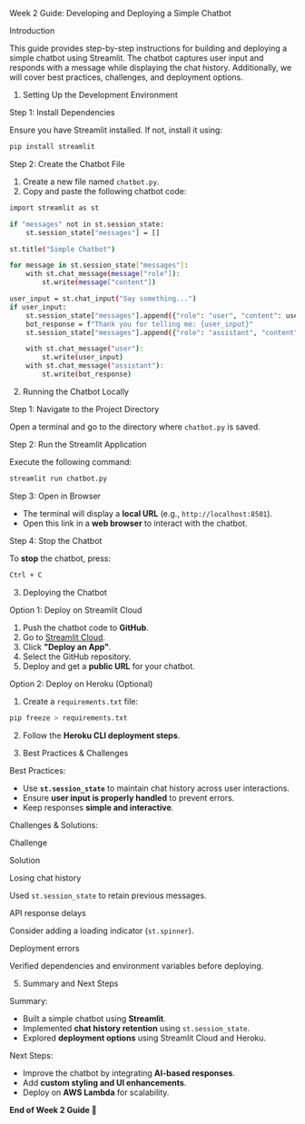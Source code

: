 Week 2 Guide: Developing and Deploying a Simple Chatbot

Introduction

This guide provides step-by-step instructions for building and deploying a simple chatbot using Streamlit. The chatbot captures user input and responds with a message while displaying the chat history. Additionally, we will cover best practices, challenges, and deployment options.

1. Setting Up the Development Environment

Step 1: Install Dependencies

Ensure you have Streamlit installed. If not, install it using:

```bash
pip install streamlit
```

Step 2: Create the Chatbot File

1. Create a new file named `chatbot.py`.
2. Copy and paste the following chatbot code:
```bash
import streamlit as st

if "messages" not in st.session_state:
    st.session_state["messages"] = []

st.title("Simple Chatbot")

for message in st.session_state["messages"]:
    with st.chat_message(message["role"]):
        st.write(message["content"])

user_input = st.chat_input("Say something...")
if user_input:
    st.session_state["messages"].append({"role": "user", "content": user_input})
    bot_response = f"Thank you for telling me: {user_input}"
    st.session_state["messages"].append({"role": "assistant", "content": bot_response})

    with st.chat_message("user"):
        st.write(user_input)
    with st.chat_message("assistant"):
        st.write(bot_response)
```

2. Running the Chatbot Locally

Step 1: Navigate to the Project Directory

Open a terminal and go to the directory where `chatbot.py` is saved.

Step 2: Run the Streamlit Application

Execute the following command:

```bash
streamlit run chatbot.py
```

Step 3: Open in Browser

- The terminal will display a **local URL** (e.g., `http://localhost:8501`).
- Open this link in a **web browser** to interact with the chatbot.

Step 4: Stop the Chatbot

To **stop** the chatbot, press:

```bash
Ctrl + C
```

3. Deploying the Chatbot

Option 1: Deploy on Streamlit Cloud

1. Push the chatbot code to **GitHub**.
2. Go to [Streamlit Cloud](https://share.streamlit.io/).
3. Click **"Deploy an App"**.
4. Select the GitHub repository.
5. Deploy and get a **public URL** for your chatbot.

Option 2: Deploy on Heroku (Optional)

1. Create a `requirements.txt` file:

```bash
pip freeze > requirements.txt
```

2. Follow the **Heroku CLI deployment steps**.

4. Best Practices & Challenges

Best Practices:

- Use **`st.session_state`** to maintain chat history across user interactions.
- Ensure **user input is properly handled** to prevent errors.
- Keep responses **simple and interactive**.

Challenges & Solutions:

Challenge

Solution

Losing chat history

Used `st.session_state` to retain previous messages.

API response delays

Consider adding a loading indicator (`st.spinner`).

Deployment errors

Verified dependencies and environment variables before deploying.

5. Summary and Next Steps

Summary:

- Built a simple chatbot using **Streamlit**.
- Implemented **chat history retention** using `st.session_state`.
- Explored **deployment options** using Streamlit Cloud and Heroku.

Next Steps:

- Improve the chatbot by integrating **AI-based responses**.
- Add **custom styling and UI enhancements**.
- Deploy on **AWS Lambda** for scalability.


**End of Week 2 Guide 🚀**
